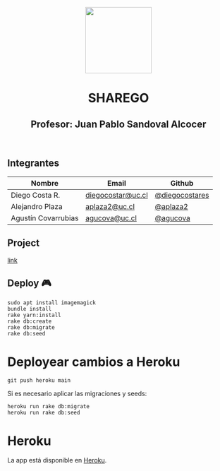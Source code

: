 <p align="center">
  <img src="https://upload.wikimedia.org/wikipedia/commons/thumb/8/84/Escudo_de_la_Pontificia_Universidad_Cat%C3%B3lica_de_Chile.svg/1200px-Escudo_de_la_Pontificia_Universidad_Cat%C3%B3lica_de_Chile.svg.png" width="150px">
  <br>
    <h1 align="center">SHAREGO
    <h2 align="center"> Profesor: Juan Pablo Sandoval Alcocer
    <br>  </h2>

  <br>
</p>

## Integrantes

| Nombre              | Email             | Github                                             |
| ------------------- | ----------------- | -------------------------------------------------- |
| Diego Costa R.      | diegocostar@uc.cl | [@diegocostares](https://github.com/diegocostares) |
| Alejandro Plaza     | aplaza2@uc.cl     | [@aplaza2](https://github.com/aplaza2)             |
| Agustín Covarrubias | agucova@uc.cl     | [@agucova](https://github.com/agucova)             |

## Project

[link](https://github.com/IIC2143/grupo-54/projects/1)

## Deploy :video_game:

```shell
sudo apt install imagemagick
bundle install
rake yarn:install
rake db:create
rake db:migrate
rake db:seed
```

# Deployear cambios a Heroku

```shell
git push heroku main
```

Si es necesario aplicar las migraciones y seeds:

```shell
heroku run rake db:migrate
heroku run rake db:seed
```

# Heroku

La app está disponible en [Heroku](https://sharego-54.herokuapp.com/).
